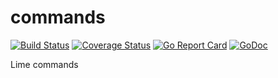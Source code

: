 # commands
[![Build Status](https://travis-ci.org/limetext/commands.svg?branch=master)](https://travis-ci.org/limetext/commands)
[![Coverage Status](https://img.shields.io/coveralls/limetext/commands.svg?branch=master)](https://coveralls.io/r/limetext/commands?branch=master)
[![Go Report Card](https://goreportcard.com/badge/github.com/limetext/commands)](https://goreportcard.com/report/github.com/limetext/commands)
[![GoDoc](https://godoc.org/github.com/limetext/commands?status.svg)](https://godoc.org/github.com/limetext/commands)

Lime commands
